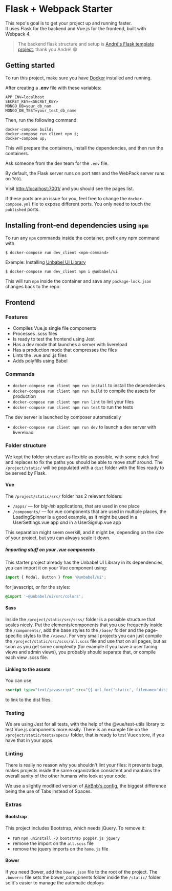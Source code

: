 # Flask + Webpack Starter

This repo's goal is to get your project up and running faster.   
It uses Flask for the backend and Vue.js for the frontend, built with Webpack 4.   

> The backend flask structure and setup is [André's Flask template project](https://github.com/andreffs18/flask-template-project), thank you André! 😁


## Getting started

To run this project, make sure you have [Docker](https://www.docker.com/products/docker-desktop) installed and running.

After creating a __.env__ file with these variables:
```
APP_ENV=localhost
SECRET_KEY=<SECRET_KEY>
MONGO_DB=your_db_nam
MONGO_DB_TEST=your_test_db_name
```

Then, run the following command:

```shell
docker-compose build;
docker-compose run client npm i;
docker-compose up;
```

This will prepare the containers, install the dependencies, and then run the containers.

Ask someone from the dev team for the `.env` file.

By default, the Flask server runs on port `5005` and the WebPack server runs on `7001`.

Visit [http://localhost:7001/](http://localhost:7001/) and you should see the pages list.

If these ports are an issue for you, feel free to change the `docker-compose.yml` file to expose different ports. You only need to touch the `published` ports.

## Installing front-end dependencies using `npm`

To run any `npm` commands inside the container, prefix any npm command with

```shell
$ docker-compose run dev_client <npm-command>
```

Example: Installing [Unbabel UI Library](https://gitlab.com/Unbabel/ui)

```shell
$ docker-compose run dev_client npm i @unbabel/ui
```

This will run `npm` inside the container and save any `package-lock.json` changes back to the repo


## Frontend
### Features
- Compiles Vue.js single file components
- Processes .scss files
- Is ready to test the frontend using Jest
- Has a dev mode that launches a server with livereload
- Has a production mode that compresses the files
- Lints the .vue and .js files
- Adds polyfills using Babel


### Commands
- `docker-compose run client npm run install` to install the dependencies
- `docker-compose run client npm run build` to compile the assets for production
- `docker-compose run client npm run lint` to lint your files
- `docker-compose run client npm run test` to run the tests

The dev server is launched by composer automatically

- `docker-compose run client npm run dev` to launch a dev server with livereload


### Folder structure
We kept the folder structure as flexible as possible, with some quick find and replaces to fix the paths you should be able to move stuff around.
The `/project/static/` will be populated with a `dist` folder with the files ready to be served by Flask.


#### Vue
The `/project/static/src/` folder has 2 relevant folders:
- `/apps/` — for _big-ish_ applications, that are used in one place
- `/components/` — for vue components that are used in multiple places, the LoadingSpinner is a good example, as it might be used in a UserSettings.vue app _and_ in a UserSignup.vue app

This separation might seem overkill, and it might be, depending on the size of your project, but you can always scale it down.

##### Importing stuff on your .vue components
This starter project already has the Unbabel UI Library in its dependencies, you can import it on your Vue component using:

```js
import { Modal, Button } from '@unbabel/ui';
```
for javascript, or for the styles:
```scss
@import '~@unbabel/ui/src/colors';
```

#### Sass
Inside the `/project/static/src/scss/` folder is a possible structure that scales nicely. Put the elements/components that you use frequently inside the `/components/`, add the base styles to the `/base/` folder and the page-specific styles to the `/views/`.
For very small projects you can just compile the `/project/static/src/scss/all.scss` file and use that on all pages, but as soon as you get some complexity (for example if you have a user facing views and admin views), you probably should separate that, or compile each view .scss file.

#### Linking to the assets
You can use
```html
<script type="text/javascript" src="{{ url_for('static', filename='dist/app.js') }}"></script>
```
to link to the dist files.


### Testing
We are using Jest for all tests, with the help of the @vue/test-utils library to test Vue.js components more easily. There is an example file on the `/project/static/tests/specs/` folder, that is ready to test Vuex store, if you have that in your apps.


### Linting
There is really no reason why you shouldn't lint your files: it prevents bugs, makes projects inside the same organization consistent and mantains the overall sanity of the other humans who look at your code.

We use a slightly modified version of [AirBnb's config](https://www.npmjs.com/package/eslint-config-airbnb-base), the biggest difference being the use of Tabs instead of Spaces.


### Extras
#### Bootstrap
This project includes Bootstrap, which needs jQuery. To remove it:
- run `npm uninstall -D bootstrap popper.js jquery`
- remove the import on the `all.scss` file
- remove the jquery imports on the `home.js` file


#### Bower
If you need Bower, add the `bower.json` file to the root of the project. The `.bowerrc` file sets the bower_components folder inside the `/static/` folder so it's easier to manage the automatic deploys
